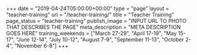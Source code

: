 +++
date = "2019-04-24T05:00:00+00:00"
type = "page"
layout = "teacher-training"
url = "/teacher-training/"
title = "Teacher Training"
page_status = "teacher-training"
publish_image = "INPUT URL TO PHOTO THAT DESCRIBES THE PAGE"
meta_description = "META DESCRIPTION GOES HERE"
training_weekends = ["March 27-29", "April 17-19", "May 15-17", "June 12-14", "July 10-12", "August 7-9", "September 11-13", "October 2-4", "November 6-8"]
+++